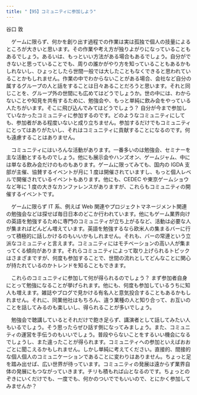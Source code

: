 ```yaml
---
title: "【95】コミュニティに参加しよう"
---
```



谷口 敦


　ゲームに限らず、何かを創り出す過程での作業は実は孤独で個人の技量によるところが大きいと思います。その作業や考え方が独りよがりになっていることもあるでしょう。あるいは、もっといい方法がある場合もあるでしょう。自分ができないと思っていることでも、周りの誰かがやり方を知っていることもあるかもしれないし、ひょっとしたら世間一般では大したこともなくできると思われていることかもしれません。作業の中でわからないことがある場合、会社など自分の属するグループの人と話をすることは日々あることだろうと思います。それと同じことを、グループ外の世間にも広めてはどうでしょうか。世の中には、わからないことや知見を共有するために、勉強会や、もっと単純に飲み会をやっている人たちがいます。そこに飛び込んでみてはどうでしょう？ 自分が今まで参加していなかったコミュニティに参加するのです。どのようなコミュニティにしても、参加者がある程度いないと成り立ちません。参加するだけでもコミュニティにとってはありがたいし、それはコミュニティに貢献することになるのです。何も遠慮することはありません。

　コミュニティにはいろんな活動があります。一番多いのは勉強会、セミナーを主な活動とするものでしょう。他にも展示会やハンズオン、ゲームジャム、中には単なる飲み会だけのものもあります。ゲームに限ってみても、国内の IGDA 支部が主催、協賛するイベントが月に 1 度は開催されていますし、もっと個人レベルで開催されているイベントもあります。他にも、CEDEC や東京ゲームショウなど年に 1 度の大きなカンファレンスがありますが、これらもコミュニティの開催するイベントです。

　ゲームに限らず IT 系、例えば Web 関連やプロジェクトマネージメント関連の勉強会などは探せば毎日日本のどこか行われています。他にもゲーム業界向けの英語を勉強するために専門のコミュニティが立ち上がるなど、活動は必要な人が集まればどんどん増えています。英語を勉強するなら欧米人の集まるバーに行って積極的に話しかけるのもいいかもしれません。それも、バーの常連という立派なコミュニティと言えます。コミュニティにはモチベーションの高い人が集まってくる傾向があります。それらコミュニティによって取り上げられるトピックはさまざまですが、何度も参加することで、世間の流れとしてどんなことに関心が持たれているのかトレンドを知ることもできます。

　これらのコミュニティに参加して何が得られるのでしょう？ まず参加者自身にとって勉強になることが挙げられます。他にも、何度も参加しているうちに知人も増えます。雑誌やブログで見かける有名人と意気投合することもあるかもしれません。それに、同業他社はもちろん、違う業種の人と知り合って、お互いのことを話してみるのも楽しいし、得られることが多いでしょう。

　勉強会で聴講しているとそれだけで飽き足らず、講演者として話してみたい人もいるでしょう。そう思ったらぜひ話す側になってみましょう。また、コミュニティの運営を手伝うのもいいでしょう。普段やらないことをするいい機会になるでしょうし、また違ったことが得られます。コミュニティへの参加といえばおおごとに聞こえるかもしれません。しかし単純に考えてください。直接的、間接的な個人個人のコミュニケーションであることに変わりはありません。ちょっと足を踏み出せば、広い世界が待っています。コミュニティの発展は遠からず業界自体の発展にもつながっていきます。チリも積もれば山となるのです。ちょっとのぞきにいくだけでも、一度でも、何かのついででもいいので、とにかく参加してみませんか？
